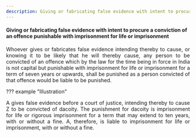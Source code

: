 ```yaml
---
description: Giving or fabricating false evidence with intent to procure a conviction of an offence punishable with imprisonment for life or imprisonment
---
```


#### Giving or fabricating false evidence with intent to procure a conviction of an offence punishable with imprisonment for life or imprisonment
<div style="text-align: justify">

Whoever gives or fabricates false evidence intending thereby to cause, or knowing it to be likely that he will thereby cause, any person to be convicted of an offence which by the law for the time being in force in India is not capital but punishable with imprisonment for life or imprisonment for a term of seven years or upwards, shall be punished as a person convicted of that offence would be liable to be punished.

</div>

??? example "Illustration"
    <div style="text-align: justify"> A gives false evidence before a court of justice, intending thereby to cause Z to be convicted of dacoity. The punishment for dacoity is imprisonment for life or rigorous imprisonment for a term that may extend to ten years, with or without a fine. A, therefore, is liable to imprisonment for life or imprisonment, with or without a fine.
